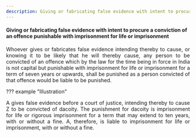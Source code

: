 ```yaml
---
description: Giving or fabricating false evidence with intent to procure a conviction of an offence punishable with imprisonment for life or imprisonment
---
```


#### Giving or fabricating false evidence with intent to procure a conviction of an offence punishable with imprisonment for life or imprisonment
<div style="text-align: justify">

Whoever gives or fabricates false evidence intending thereby to cause, or knowing it to be likely that he will thereby cause, any person to be convicted of an offence which by the law for the time being in force in India is not capital but punishable with imprisonment for life or imprisonment for a term of seven years or upwards, shall be punished as a person convicted of that offence would be liable to be punished.

</div>

??? example "Illustration"
    <div style="text-align: justify"> A gives false evidence before a court of justice, intending thereby to cause Z to be convicted of dacoity. The punishment for dacoity is imprisonment for life or rigorous imprisonment for a term that may extend to ten years, with or without a fine. A, therefore, is liable to imprisonment for life or imprisonment, with or without a fine.
